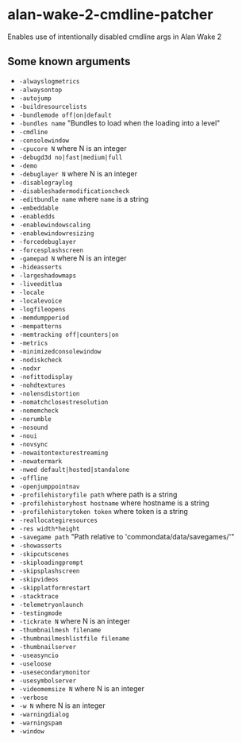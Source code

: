 # alan-wake-2-cmdline-patcher
Enables use of intentionally disabled cmdline args in Alan Wake 2

## Some known arguments
* `-alwayslogmetrics`
* `-alwaysontop`
* `-autojump`
* `-buildresourcelists`
* `-bundlemode off|on|default`
* `-bundles name` "Bundles to load when the loading into a level"
* `-cmdline`
* `-consolewindow`
* `-cpucore N` where N is an integer
* `-debugd3d no|fast|medium|full`
* `-demo`
* `-debuglayer N` where N is an integer
* `-disablegraylog`
* `-disableshadermodificationcheck`
* `-editbundle name` where `name` is a string
* `-embeddable`
* `-enabledds`
* `-enablewindowscaling`
* `-enablewindowresizing`
* `-forcedebuglayer`
* `-forcesplashscreen`
* `-gamepad N` where N is an integer
* `-hideasserts`
* `-largeshadowmaps`
* `-liveeditlua`
* `-locale`
* `-localevoice`
* `-logfileopens`
* `-memdumpperiod`
* `-mempatterns`
* `-memtracking off|counters|on`
* `-metrics`
* `-minimizedconsolewindow`
* `-nodiskcheck`
* `-nodxr`
* `-nofittodisplay`
* `-nohdtextures`
* `-nolensdistortion`
* `-nomatchclosestresolution`
* `-nomemcheck`
* `-norumble`
* `-nosound`
* `-noui`
* `-novsync`
* `-nowaitontexturestreaming`
* `-nowatermark`
* `-nwed default|hosted|standalone`
* `-offline`
* `-openjumppointnav`
* `-profilehistoryfile path` where path is a string
* `-profilehistoryhost hostname` where hostname is a string
* `-profilehistorytoken token` where token is a string
* `-reallocategiresources`
* `-res width*height`
* `-savegame path` "Path relative to 'commondata/data/savegames/'" 
* `-showasserts`
* `-skipcutscenes`
* `-skiploadingprompt`
* `-skipsplashscreen`
* `-skipvideos`
* `-skipplatformrestart`
* `-stacktrace`
* `-telemetryonlaunch`
* `-testingmode`
* `-tickrate N` where N is an integer
* `-thumbnailmesh filename`
* `-thumbnailmeshlistfile filename`
* `-thumbnailserver`
* `-useasyncio`
* `-useloose`
* `-usesecondarymonitor`
* `-usesymbolserver`
* `-videomemsize N` where N is an integer
* `-verbose`
* `-w N` where N is an integer
* `-warningdialog`
* `-warningspam`
* `-window`
